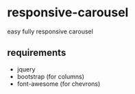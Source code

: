# responsive-carousel
easy fully responsive carousel

## requirements
* jquery
* bootstrap (for columns)
* font-awesome (for chevrons)

